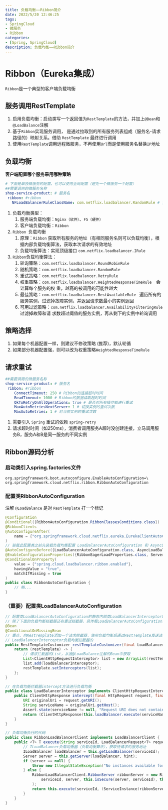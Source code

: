 ```yaml
---
title: 负载均衡——Ribbon简介
date: 2022/5/20 12:46:25
tags:
- SpringCloud
- 微服务
- Ribbon
categories:
- [Spring, SpringCloud]
description: 负载均衡——Ribbon简介
---
```


# Ribbon（Eureka集成）

`Ribbon`是一个典型的客户端负载均衡

## 服务调用RestTemplate

1. 启用负载均衡：启动类写一个返回值为`RestTemplate`的方法，并加上`@Bean`和`@LoadBalance`注解
2. 基于`Ribbon`实现服务调用， 是通过拉取到的所有服务列表组成（服务名-请求路径的）映射关系。借助 `RestTemplate` 最终进行调用
3. 使用`RestTemplate`调用远程微服务，不再使用`Url`而是使用服务名替换`IP`地址

## 负载均衡

**客户端配置哪个服务采用哪种策略**

```yaml
# 下面是单独微服务的配置，也可以使用全局配置（避免一个微服务一个配置）
##需要调用的微服务名称
shop-service-product: # 服务名
 ribbon: #ribbon
   NFLoadBalancerRuleClassName: com.netflix.loadbalancer.RandomRule # 负载均衡策略
```

1. 负载均衡类型：
    1. 服务端负载均衡：`Nginx（软件）`、`F5（硬件）`
    2. 客户端负载均衡：`Ribbon`
2. `Ribbon `负载均衡
    1. 原理：`Ribbon` 获取所有服务的地址（有相同服务名则可以负载均衡），根据内部负载均衡算法，获取本次请求的有效地址
    2. 负载均衡算法：实现顶级接口 `com.netflix.loadbalancer.IRule`
3. `Ribbon`负载均衡算法：
    1. 轮询策略：`com.netflix.loadbalancer.RoundRobinRule`
    2. 随机策略：`com.netflix.loadbalancer.RandomRule`
    3. 重试策略：`com.netflix.loadbalancer.RetryRule`
    4. 权重策略：`com.netflix.loadbalancer.WeightedResponseTimeRule  `会计算每个服务的权 重，越高的被调用的可能性越大
    5. 最佳策略：`com.netflix.loadbalancer.BestAvailableRule ` 遍历所有的服务实例，过滤掉故障实例，并返回请求数最小的实例返回
    6. 可用过滤策略：`com.netflix.loadbalancer.AvailabilityFilteringRule ` 过滤掉故障和请 求数超过阈值的服务实例，再从剩下的实例中轮询调用

## 策略选择

1. 如果每个机器配置一样，则建议不修改策略 (推荐)，默认轮循
2. 如果部分机器配置强，则可以改为权重策略`WeightedResponseTimeRule`

## 请求重试

```yaml
##需要调用的微服务名称
shop-service-product: # 服务名
 ribbon: #ribbon
 	ConnectTimeout: 250 # Ribbon的连接超时时间
 	ReadTimeout: 1000 # Ribbon的数据读取超时时间
 	OkToRetryOnAllOperations: true # 是否对所有操作都进行重试
 	MaxAutoRetriesNextServer: 1 # 切换实例的重试次数
 	MaxAutoRetries: 1 # 对当前实例的重试次数
```

1. 需要引入 `Spring` 重试的依赖 `spring-retry`
2. 请求超时时间（如250ms），消费者调用服务A超时没创建连接，立马调用服务B，服务A和B是同一服务的不同实例

## Ribbon源码分析

### 启动类引入spring.factories文件

```properties
org.springframework.boot.autoconfigure.EnableAutoConfiguration=\
org.springframework.cloud.netflix.ribbon.RibbonAutoConfiguration
```

### 配置类RibbonAutoConfiguration

注解 `@LoadBalance` 是对 `RestTemplate` 打一个标记

```java
@Configuration
@Conditional({RibbonAutoConfiguration.RibbonClassesConditions.class})
@RibbonClients
@AutoConfigureAfter(
    name = {"org.springframework.cloud.netflix.eureka.EurekaClientAutoConfiguration"}
)
// 装载此配置类之前先装载负载均衡配置 LoadBalancerAutoConfiguration 和 AsyncLoadBalancerAutoConfiguration
@AutoConfigureBefore({LoadBalancerAutoConfiguration.class, AsyncLoadBalancerAutoConfiguration.class})
@EnableConfigurationProperties({RibbonEagerLoadProperties.class, ServerIntrospectorProperties.class})
@ConditionalOnProperty(
    value = {"spring.cloud.loadbalancer.ribbon.enabled"},
    havingValue = "true",
    matchIfMissing = true
)
public class RibbonAutoConfiguration {
    // 略...
}
```

### （重要）配置类LoadBalancerAutoConfiguration

```java
// 配置类LoadBalancerAutoConfiguration的静态内部类LoadBalancerInterceptorConfig负载均衡配置
// 除了下面的负载均衡拦截器还有重试拦截器，具体看LoadBalancerAutoConfiguration源码
@Bean
@ConditionalOnMissingBean
// 重点，向RestTemplate添加一个请求拦截器，使用负载均衡后通过RestTemplate发送请求会经过新添加的那个拦截器
// LoadBalancerInterceptor负载均衡拦截器的
public RestTemplateCustomizer restTemplateCustomizer(final LoadBalancerInterceptor loadBalancerInterceptor) {
    return (restTemplate) -> {
        // 请求拦截器的List，从被@LoadBalance注解的Bean中获取
        List<ClientHttpRequestInterceptor> list = new ArrayList(restTemplate.getInterceptors());
        list.add(loadBalancerInterceptor);
        restTemplate.setInterceptors(list);
    };
}

// 在负载均衡拦截器intercept方法进行负载均衡
public class LoadBalancerInterceptor implements ClientHttpRequestInterceptor {
    public ClientHttpResponse intercept(final HttpRequest request, final byte[] body, final ClientHttpRequestExecution execution) {
        URI originalUri = request.getURI();
        String serviceName = originalUri.getHost();
        Assert.state(serviceName != null, "Request URI does not contain a valid hostname: " + originalUri);
        return (ClientHttpResponse)this.loadBalancer.execute(serviceName, this.requestFactory.createRequest(request, body, execution));
    }
}

// 负载均衡执行的代码
public class RibbonLoadBalancerClient implements LoadBalancerClient {
    public <T> T execute(String serviceId, LoadBalancerRequest<T> request, Object hint) throws IOException {
        // ILoadBalancer负载均衡器（负载均衡算法），获取待请求的服务地址
        ILoadBalancer loadBalancer = this.getLoadBalancer(serviceId);
        Server server = this.getServer(loadBalancer, hint);
        if (server == null) {
            throw new IllegalStateException("No instances available for " + serviceId);
        } else {
            RibbonLoadBalancerClient.RibbonServer ribbonServer = new RibbonLoadBalancerClient.RibbonServer(
                serviceId, server, this.isSecure(server, serviceId), this.serverIntrospector(serviceId).getMetadata(server)
            );
            return this.execute(serviceId, (ServiceInstance)ribbonServer, (LoadBalancerRequest)request);
        }
    }
}
```
